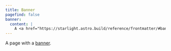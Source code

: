 ```yaml
---
title: Banner
pagefind: false
banner:
  content: |
    A <a href="https://starlight.astro.build/reference/frontmatter/#banner">banner</a> displaying an announcement at the top of the page that can include HTML for links or other content.
---
```


A page with a [banner](https://starlight.astro.build/reference/frontmatter/#banner).
